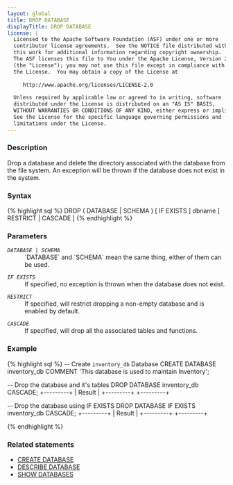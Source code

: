 ```yaml
---
layout: global
title: DROP DATABASE
displayTitle: DROP DATABASE
license: |
  Licensed to the Apache Software Foundation (ASF) under one or more
  contributor license agreements.  See the NOTICE file distributed with
  this work for additional information regarding copyright ownership.
  The ASF licenses this file to You under the Apache License, Version 2.0
  (the "License"); you may not use this file except in compliance with
  the License.  You may obtain a copy of the License at
 
     http://www.apache.org/licenses/LICENSE-2.0
 
  Unless required by applicable law or agreed to in writing, software
  distributed under the License is distributed on an "AS IS" BASIS,
  WITHOUT WARRANTIES OR CONDITIONS OF ANY KIND, either express or implied.
  See the License for the specific language governing permissions and
  limitations under the License.
---
```


### Description

Drop a database and delete the directory associated with the database from the file system. An 
exception will be thrown if the database does not exist in the system. 

### Syntax

{% highlight sql %}
DROP ( DATABASE | SCHEMA ) [ IF EXISTS ] dbname [ RESTRICT | CASCADE ]
{% endhighlight %}


### Parameters

<dl>
  <dt><code><em>DATABASE | SCHEMA</em></code></dt>
  <dd>`DATABASE` and `SCHEMA` mean the same thing, either of them can be used.</dd>
</dl>

<dl>
  <dt><code><em>IF EXISTS</em></code></dt>
  <dd>If specified, no exception is thrown when the database does not exist.</dd>
</dl>

<dl>
  <dt><code><em>RESTRICT</em></code></dt>
  <dd>If specified, will restrict dropping a non-empty database and is enabled by default.</dd>
</dl>

<dl>
  <dt><code><em>CASCADE</em></code></dt>
  <dd>If specified, will drop all the associated tables and functions.</dd>
</dl>

### Example
{% highlight sql %}
-- Create `inventory_db` Database
CREATE DATABASE inventory_db COMMENT 'This database is used to maintain Inventory';

-- Drop the database and it's tables
DROP DATABASE inventory_db CASCADE;
+---------+
| Result  |
+---------+
+---------+

-- Drop the database using IF EXISTS
DROP DATABASE IF EXISTS inventory_db CASCADE;
+---------+
| Result  |
+---------+
+---------+

{% endhighlight %}

### Related statements
- [CREATE DATABASE](sql-ref-syntax-ddl-create-database.html)
- [DESCRIBE DATABASE](sql-ref-syntax-aux-describe-database.html)
- [SHOW DATABASES](sql-ref-syntax-aux-show-databases.html)